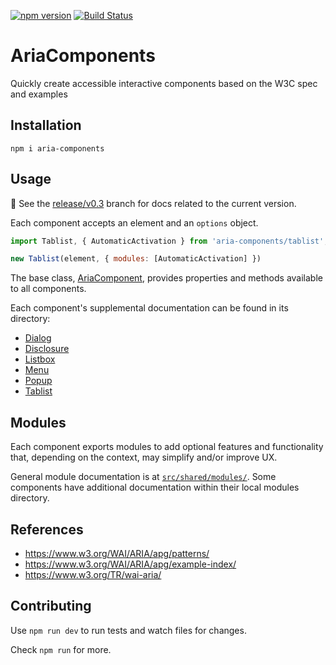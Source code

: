 [![npm version][npmjs-img]][npmjs] [![Build Status][ci-img]][ci]

AriaComponents
==============

Quickly create accessible interactive components based on the W3C spec and examples

## Installation

```shell
npm i aria-components
```

## Usage

🌸 See the [release/v0.3](https://github.com/goodguyry/AriaComponents/tree/release/v0.3) branch for docs related to the current version.

Each component accepts an element and an `options` object.

```jsx
import Tablist, { AutomaticActivation } from 'aria-components/tablist';

new Tablist(element, { modules: [AutomaticActivation] })
```

The base class, [AriaComponent](src/), provides properties and methods available 
to all components.

Each component's supplemental documentation can be found in its directory:

- [Dialog](src/Dialog/)
- [Disclosure](src/Disclosure/)
- [Listbox](src/Listbox/)
- [Menu](src/Menu/)
- [Popup](src/Popup/)
- [Tablist](src/Tablist/)

## Modules

Each component exports modules to add optional features and functionality that, 
depending on the context, may simplify and/or improve UX.

General module documentation is at [`src/shared/modules/`](src/shared/modules/). 
Some components have additional documentation within their local modules directory.

## References

- https://www.w3.org/WAI/ARIA/apg/patterns/
- https://www.w3.org/WAI/ARIA/apg/example-index/
- https://www.w3.org/TR/wai-aria/

## Contributing

Use `npm run dev` to run tests and watch files for changes.

Check `npm run` for more.

[npmjs-img]: https://badge.fury.io/js/aria-components.svg
[npmjs]: https://badge.fury.io/js/aria-components
[ci-img]: https://github.com/goodguyry/AriaComponents/actions/workflows/action-test.yml/badge.svg?branch=master
[ci]: https://github.com/goodguyry/AriaComponents/actions/
